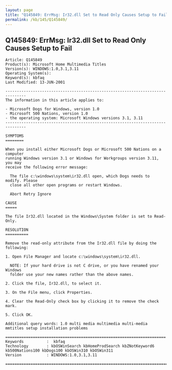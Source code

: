 ```yaml
---
layout: page
title: "Q145849: ErrMsg: Ir32.dll Set to Read Only Causes Setup to Fail"
permalink: /kb/145/Q145849/
---
```


## Q145849: ErrMsg: Ir32.dll Set to Read Only Causes Setup to Fail

	Article: Q145849
	Product(s): Microsoft Home Multimedia Titles
	Version(s): WINDOWS:1.0,3.1,3.11
	Operating System(s): 
	Keyword(s): kbfaq
	Last Modified: 13-JUN-2001
	
	-------------------------------------------------------------------------------
	The information in this article applies to:
	
	- Microsoft Dogs for Windows, version 1.0 
	- Microsoft 500 Nations, version 1.0 
	- the operating system: Microsoft Windows versions 3.1, 3.11 
	-------------------------------------------------------------------------------
	
	SYMPTOMS
	========
	
	When you install either Microsoft Dogs or Microsoft 500 Nations on a computer
	running Windows version 3.1 or Windows for Workgroups version 3.11, you may
	receive the following error message:
	
	  The file c:\windows\system\ir32.dll open, which Dogs needs to modify. Please
	  close all other open programs or restart Windows.
	
	  Abort Retry Ignore
	
	CAUSE
	=====
	
	The file Ir32.dll located in the Windows\System folder is set to Read- Only.
	
	RESOLUTION
	==========
	
	Remove the read-only attribute from the Ir32.dll file by doing the following:
	
	1. Open File Manager and locate c:\windows\system\ir32.dll.
	
	  NOTE: If your hard drive is not C drive, or you have renamed your Windows
	  folder use your new names rather than the above names.
	
	2. Click the file, Ir32.dll, to select it.
	
	3. On the File menu, click Properties.
	
	4. Clear the Read-Only check box by clicking it to remove the check mark.
	
	5. Click OK.
	
	Additional query words: 1.0 multi media multimedia multi-media mmtitles setup installation problems
	
	======================================================================
	Keywords          :  kbfaq
	Technology        : kbOSWinSearch kbHomeProdSearch kbZNotKeyword6 kb500Nations100 kbDogs100 kbOSWin310 kbOSWin311
	Version           : WINDOWS:1.0,3.1,3.11
	
	=============================================================================
	
